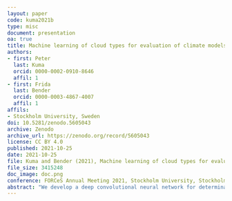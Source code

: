 ```yaml
---
layout: paper
code: kuma2021b
type: misc
document: presentation
oa: true
title: Machine learning of cloud types for evaluation of climate models and constraining climate sensitivity
authors:
- first: Peter
  last: Kuma
  orcid: 0000-0002-0910-8646
  affil: 1
- first: Frida
  last: Bender
  orcid: 0000-0003-4867-4007
  affil: 1
affils:
- Stockholm University, Sweden
doi: 10.5281/zenodo.5605043
archive: Zenodo
archive_url: https://zenodo.org/record/5605043
license: CC BY 4.0
published: 2021-10-25
date: 2021-10-25
file: Kuma and Bender (2021), Machine learning of cloud types for evaluation of climate models and constraining climate sensitivity.pdf
file_size: 3415248
doc_image: doc.png
conference: FORCeS Annual Meeting 2021, Stockholm University, Stockholm, Sweden, 25–29 October 2021
abstract: "We develop a deep convolutional neural network for determination of cloud types in low-resolution daily mean top-of-atmosphere shortwave and longwave radiation images, corresponding to the classical cloud types recorded by human observers in the Global Telecommunication System. We train this network on the CERES top of atmosphere radiation dataset, and apply this network on the CMIP6 abrupt-4xCO2 model output to determine long-term change in cloud type occurrence in these models with increasing CO2 concentration. We contrast these results with corresponding cloud type change in historical satellite measurements. The proposed neural network approach is broadly applicable for model, reanalysis and satellite imagery evaluation because it does not require high resolution and corresponds to the cloud types commonly recorded at weather stations worldwide."
---
```

